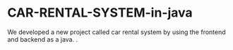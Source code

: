 # CAR-RENTAL-SYSTEM-in-java
We developed a new  project called car rental system by using the frontend and backend as a java. .
